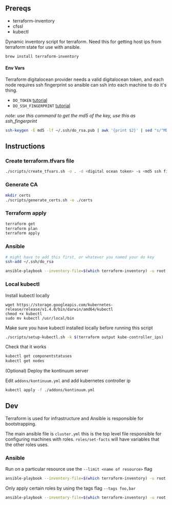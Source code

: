 ## Prereqs

- terraform-inventory
- cfssl
- kubectl

Dynamic inventory script for terraform. Need this for getting host ips from terraform state for use with ansible.

```sh
brew install terraform-inventory
```

#### Env Vars

Terraform digitalocean provider needs a valid digitalocean token, and each node requires ssh fingerprint so ansible can ssh into each machine to do it's thing.

- `DO_TOKEN` [tutorial](https://www.digitalocean.com/community/tutorials/how-to-use-the-digitalocean-api-v2)<br>
- `DO_SSH_FINGERPRINT` [tutorial](https://www.digitalocean.com/community/tutorials/how-to-use-ssh-keys-with-digitalocean-droplets)

*note: use this command to get the md5 of the key, use this as ssh_fingerprint*

```sh
ssh-keygen -E md5 -lf ~/.ssh/do_rsa.pub | awk '{print $2}' | sed "s/^MD5://"
```

## Instructions

### Create terraform.tfvars file

```sh
./scripts/create_tfvars.sh -o . -d <digital ocean token> -s <md5 ssh fingerprint>
```

### Generate CA

```sh
mkdir certs
./scripts/generate_certs.sh -o ./certs
```

### Terraform apply

```sh
terraform get
terraform plan
terraform apply
```

### Ansible

```sh
# might have to add this first, or whatever you named your do key
ssh-add ~/.ssh/do_rsa 

ansible-playbook --inventory-file=$(which terraform-inventory) -u root cluster.yml
```

### Local kubectl

Install kubectl locally

```
wget https://storage.googleapis.com/kubernetes-release/release/v1.4.0/bin/darwin/amd64/kubectl
chmod +x kubectl
sudo mv kubectl /usr/local/bin
```

Make sure you have kubectl installed locally before running this script

```sh
./scripts/setup-kubectl.sh -k $(terraform output kube-controller_ips) -t <token> -c ./certs/ca.pem
```

Check that it works

```sh
kubectl get componentstatuses
kubectl get nodes
```

(Optional) Deploy the kontinuum server

Edit `addons/kontinuum.yml` and add kubernetes controller ip

```sh
kubectl apply -f ./addons/kontinuum.yml
```

## Dev

Terraform is used for infrastructure and Ansible is responsible for bootstrapping.

The main ansible file is `cluster.yml` this is the top level file responsible for configuring machines with roles. `roles/set-facts` will have variables that the other roles uses.

### Ansible

Run on a particular resource use the `--limit <name of resource>` flag

```sh
ansible-playbook --inventory-file=$(which terraform-inventory) -u root --limit loadbalancer cluster.yml
```

Only apply certain roles by using the tags flag `--tags foo,bar`

```sh
ansible-playbook --inventory-file=$(which terraform-inventory) -u root --tags foo,bar cluster.yml
```
